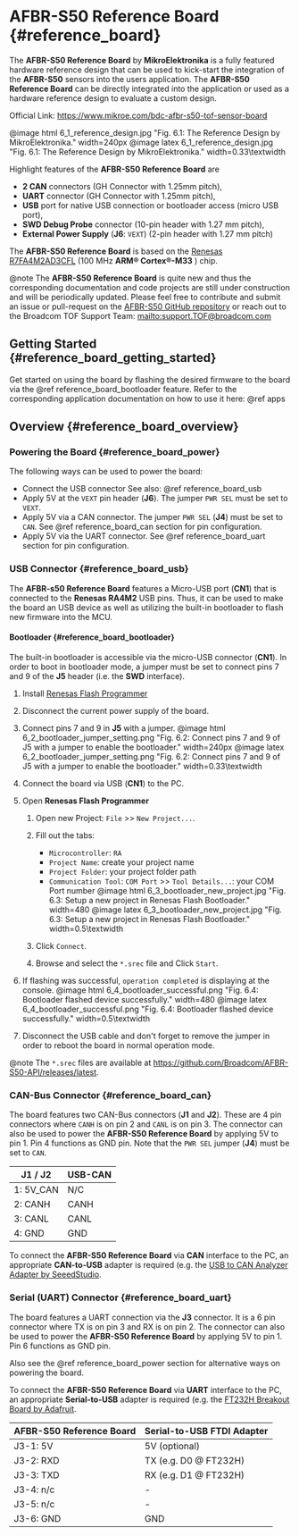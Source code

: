 # AFBR-S50 Reference Board {#reference_board}

The **AFBR-S50 Reference Board** by **MikroElektronika** is a fully featured
hardware reference design that can be used to kick-start the integration of the
**AFBR-S50** sensors into the users application. The **AFBR-S50 Reference
Board** can be directly integrated into the application or used as a hardware
reference design to evaluate a custom design.

Official Link: https://www.mikroe.com/bdc-afbr-s50-tof-sensor-board

@image html 6_1_reference_design.jpg "Fig. 6.1: The Reference Design by MikroElektronika." width=240px
@image latex 6_1_reference_design.jpg "Fig. 6.1: The Reference Design by MikroElektronika." width=0.33\textwidth

Highlight features of the **AFBR-S50 Reference Board** are

-   **2 CAN** connectors (GH Connector with 1.25mm pitch),
-   **UART** connector (GH Connector with 1.25mm pitch),
-   **USB** port for native USB connection or bootloader access (micro USB port),
-   **SWD Debug Probe** connector (10-pin header with 1.27 mm pitch),
-   **External Power Supply** (**J6**: `VEXT`) (2-pin header with 1.27 mm pitch)

The **AFBR-S50 Reference Board** is based on the
[Renesas R7FA4M2AD3CFL](https://www.renesas.com/us/en/products/microcontrollers-microprocessors/ra-cortex-m-mcus/ra4m2-100mhz-arm-cortex-m33-trustzone-high-integration-lowest-active-power-consumption)
(100 MHz **ARM® Cortex®-M33** ) chip.

@note The **AFBR-S50 Reference Board** is quite new and thus the corresponding
documentation and code projects are still under construction and will be
periodically updated. Please feel free to contribute and submit an issue or
pull-request on the
[AFBR-S50 GitHub repository](https://github.com/Broadcom/AFBR-S50-API) or reach
out to the Broadcom TOF Support Team: <mailto:support.TOF@broadcom.com>


## Getting Started {#reference_board_getting_started}

Get started on using the board by flashing the desired firmware to the board
via the @ref reference_board_bootloader feature. Refer to the corresponding
application documentation on how to use it here: @ref apps

## Overview {#reference_board_overview}

### Powering the Board {#reference_board_power}

The following ways can be used to power the board:

-   Connect the USB connector See also: @ref reference_board_usb
-   Apply 5V at the `VEXT` pin header (**J6**). The jumper `PWR SEL` must be set
    to `VEXT`.
-   Apply 5V via a CAN connector. The jumper `PWR SEL` (**J4**) must be set to
    `CAN`. See @ref reference_board_can section for pin configuration.
-   Apply 5V via the UART connector. See @ref reference_board_uart section for
    pin configuration.

### USB Connector {#reference_board_usb}

The **AFBR-s50 Reference Board** features a Micro-USB port (**CN1**) that is
connected to the **Renesas RA4M2** USB pins. Thus, it can be used to make the
board an USB device as well as utilizing the built-in bootloader to flash new
firmware into the MCU.

#### Bootloader {#reference_board_bootloader}

The built-in bootloader is accessible via the micro-USB connector (**CN1**). In
order to boot in bootloader mode, a jumper must be set to connect pins 7 and 9
of the **J5** header (i.e. the **SWD** interface).

1.  Install
    [Renesas Flash Programmer](https://www.renesas.com/us/en/software-tool/renesas-flash-programmer-programming-gui)

2.  Disconnect the current power supply of the board.

3.  Connect pins 7 and 9 in **J5** with a jumper.
    @image html 6_2_bootloader_jumper_setting.png "Fig. 6.2: Connect pins 7 and 9 of J5 with a jumper to enable the bootloader." width=240px
    @image latex 6_2_bootloader_jumper_setting.png "Fig. 6.2: Connect pins 7 and 9 of J5 with a jumper to enable the bootloader." width=0.33\textwidth

4.  Connect the board via USB (**CN1**) to the PC.

5.  Open **Renesas Flash Programmer**

    1. Open new Project: `File` >> `New Project...`.
    2. Fill out the tabs:
        -   `Microcontroller`: `RA`
        -   `Project Name`: create your project name
        -   `Project Folder`: your project folder path
        -   `Communication Tool`: `COM Port` >> `Tool Details...`: your COM Port number
        @image html 6_3_bootloader_new_project.jpg "Fig. 6.3: Setup a new project in Renesas Flash Bootloader." width=480
        @image latex 6_3_bootloader_new_project.jpg "Fig. 6.3: Setup a new project in Renesas Flash Bootloader." width=0.5\textwidth

    3. Click `Connect`.
    4. Browse and select the `*.srec` file and Click `Start`.

6.  If flashing was successful, `operation completed` is displaying at the
    console.
    @image html 6_4_bootloader_successful.png "Fig. 6.4: Bootloader flashed device successfully." width=480
    @image latex 6_4_bootloader_successful.png "Fig. 6.4: Bootloader flashed device successfully." width=0.5\textwidth

7.  Disconnect the USB cable and don't forget to remove the jumper in order to 
    reboot the board in normal operation mode.

@note The `*.srec` files are available at
https://github.com/Broadcom/AFBR-S50-API/releases/latest.

### CAN-Bus Connector {#reference_board_can}

The board features two CAN-Bus connectors (**J1** and **J2**). These are 4 pin
connectors where `CANH` is on pin 2 and `CANL` is on pin 3. The connector can
also be used to power the **AFBR-S50 Reference Board** by applying 5V to pin 1.
Pin 4 functions as GND pin. Note that the `PWR SEL` jumper (**J4**) must be set
to `CAN`.

| J1 / J2   | USB-CAN |
| --------- | ------- |
| 1: 5V_CAN | N/C     |
| 2: CANH   | CANH    |
| 3: CANL   | CANL    |
| 4: GND    | GND     |

To connect the **AFBR-S50 Reference Board** via **CAN** interface to the PC, an
appropriate **CAN-to-USB** adapter is required (e.g. the
[USB to CAN Analyzer Adapter by SeeedStudio](https://www.seeedstudio.com/USB-CAN-Analyzer-p-2888.html).

### Serial (UART) Connector {#reference_board_uart}

The board features a UART connection via the **J3** connector. It is a 6 pin
connector where TX is on pin 3 and RX is on pin 2. The connector can also be
used to power the **AFBR-S50 Reference Board** by applying 5V to pin 1. Pin 6
functions as GND pin.

Also see the @ref reference_board_power section for alternative ways on powering
the board.

To connect the **AFBR-S50 Reference Board** via **UART** interface to the PC, an
appropriate **Serial-to-USB** adapter is required (e.g. the
[FT232H Breakout Board by Adafruit](https://learn.adafruit.com/adafruit-ft232h-breakout).

| AFBR-S50 Reference Board | Serial-to-USB FTDI Adapter |
| ------------------------ | -------------------------- |
| J3-1: 5V                 | 5V (optional)              |
| J3-2: RXD                | TX (e.g. D0 @ FT232H)      |
| J3-3: TXD                | RX (e.g. D1 @ FT232H)      |
| J3-4: n/c                | -                          |
| J3-5: n/c                | -                          |
| J3-6: GND                | GND                        |
